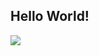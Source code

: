 ## Hello World!

<p><img align="center"
    src="https://github-readme-stats.vercel.app/api/top-langs?username=FaidonVerras&show_icons=true&locale=en&bg_color=0d1117&text_color=ffffff&layout=compact"
    bg_color=#808080/></p>
